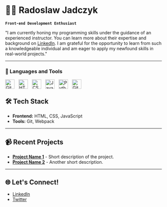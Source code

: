 # 🏄‍♂️ Radoslaw Jadczyk

**`Front-end Development Enthusiast`**

"I am currently honing my programming skills under the guidance of an experienced instructor. You can learn more about their expertise and background on [LinkedIn](https://www.linkedin.com/in/mateusz-bogolubow/). I am grateful for the opportunity to learn from such a knowledgeable individual and am eager to apply my newfound skills in real-world projects."

---


### 🧰 Languages and Tools

<img align="left" alt="Git" width="30px" style="padding-right:10px;" src="https://cdn.jsdelivr.net/gh/devicons/devicon/icons/git/git-original.svg" />
<img align="left" alt="HTML" width="30px" style="padding-right:10px;" src="https://cdn.jsdelivr.net/gh/devicons/devicon/icons/html5/html5-plain.svg" />
<img align="left" alt="CSS" width="30px" style="padding-right:10px;" src="https://cdn.jsdelivr.net/gh/devicons/devicon/icons/css3/css3-plain.svg" />
<img align="left" alt="JavaScript" width="30px" style="padding-right:10px;" src="https://cdn.jsdelivr.net/gh/devicons/devicon/icons/javascript/javascript-plain.svg" />
<img align="left" alt="Python" width="30px" style="padding-right:10px;" src="https://cdn.jsdelivr.net/gh/devicons/devicon/icons/python/python-plain.svg" />
<img align="left" alt="GitHub" width="30px" style="padding-right:10px;" src="https://cdn.jsdelivr.net/gh/devicons/devicon/icons/github/github-original.svg" />
<br />

#

## 🛠 Tech Stack

- **Frontend:** HTML, CSS, JavaScript 
- **Tools:** Git, Webpack

---

## 📹 Recent Projects

- **[Project Name 1](#)** - Short description of the project.
- **[Project Name 2](#)** - Another short description.

---

## 🌐 Let's Connect!

- [LinkedIn](#)
- [Twitter](#)

